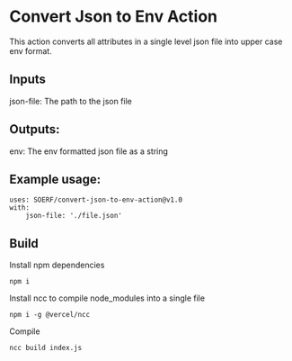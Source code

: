# Convert Json to Env Action

This action converts all attributes in a single level json file into upper case env format.

## Inputs

json-file: The path to the json file

## Outputs:

env: The env formatted json file as a string

## Example usage:

```
uses: SOERF/convert-json-to-env-action@v1.0
with:
    json-file: './file.json'
```

## Build

Install npm dependencies

`npm i`

Install ncc to compile node_modules into a single file

`npm i -g @vercel/ncc`

Compile

`ncc build index.js`
